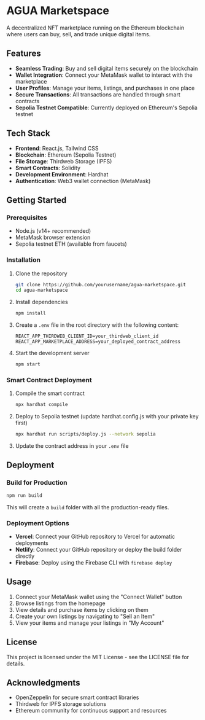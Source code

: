 # AGUA Marketspace

A decentralized NFT marketplace running on the Ethereum blockchain where users can buy, sell, and trade unique digital items.

## Features

- **Seamless Trading**: Buy and sell digital items securely on the blockchain
- **Wallet Integration**: Connect your MetaMask wallet to interact with the marketplace
- **User Profiles**: Manage your items, listings, and purchases in one place
- **Secure Transactions**: All transactions are handled through smart contracts
- **Sepolia Testnet Compatible**: Currently deployed on Ethereum's Sepolia testnet

## Tech Stack

- **Frontend**: React.js, Tailwind CSS
- **Blockchain**: Ethereum (Sepolia Testnet)
- **File Storage**: Thirdweb Storage (IPFS)
- **Smart Contracts**: Solidity
- **Development Environment**: Hardhat
- **Authentication**: Web3 wallet connection (MetaMask)

## Getting Started

### Prerequisites

- Node.js (v14+ recommended)
- MetaMask browser extension
- Sepolia testnet ETH (available from faucets)

### Installation

1. Clone the repository
   ```bash
   git clone https://github.com/yourusername/agua-marketspace.git
   cd agua-marketspace
   ```

2. Install dependencies
   ```bash
   npm install
   ```

3. Create a `.env` file in the root directory with the following content:
   ```
   REACT_APP_THIRDWEB_CLIENT_ID=your_thirdweb_client_id
   REACT_APP_MARKETPLACE_ADDRESS=your_deployed_contract_address
   ```

4. Start the development server
   ```bash
   npm start
   ```

### Smart Contract Deployment

1. Compile the smart contract
   ```bash
   npx hardhat compile
   ```

2. Deploy to Sepolia testnet (update hardhat.config.js with your private key first)
   ```bash
   npx hardhat run scripts/deploy.js --network sepolia
   ```

3. Update the contract address in your `.env` file

## Deployment

### Build for Production

```bash 
npm run build
```

This will create a `build` folder with all the production-ready files.

### Deployment Options

- **Vercel**: Connect your GitHub repository to Vercel for automatic deployments
- **Netlify**: Connect your GitHub repository or deploy the build folder directly
- **Firebase**: Deploy using the Firebase CLI with `firebase deploy`

## Usage

1. Connect your MetaMask wallet using the "Connect Wallet" button
2. Browse listings from the homepage
3. View details and purchase items by clicking on them
4. Create your own listings by navigating to "Sell an Item"
5. View your items and manage your listings in "My Account"

## License

This project is licensed under the MIT License - see the LICENSE file for details.

## Acknowledgments

- OpenZeppelin for secure smart contract libraries
- Thirdweb for IPFS storage solutions
- Ethereum community for continuous support and resources
